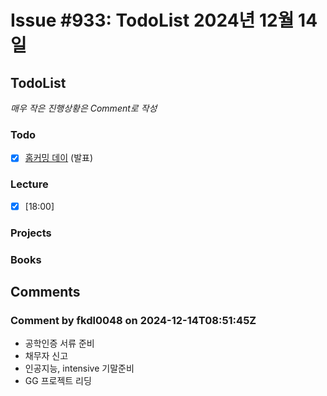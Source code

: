 # Issue #933: TodoList 2024년 12월 14일

## TodoList

*매우 작은 진행상황은 Comment로 작성*

### Todo  

- [x] [홈커밍 데이](https://github.com/ThinkAboutSoftware/HomeComingDay) (발표)

### Lecture

- [x]  [18:00]

### Projects

### Books


## Comments

### Comment by fkdl0048 on 2024-12-14T08:51:45Z

- 공학인증 서류 준비
- 채무자 신고
- 인공지능, intensive 기말준비
- GG 프로젝트 리딩

